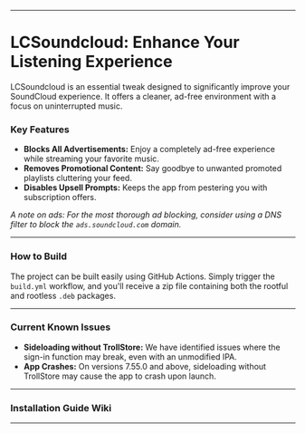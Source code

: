 -----

# LCSoundcloud: Enhance Your Listening Experience

LCSoundcloud is an essential tweak designed to significantly improve your SoundCloud experience. It offers a cleaner, ad-free environment with a focus on uninterrupted music.

### Key Features

  - **Blocks All Advertisements:** Enjoy a completely ad-free experience while streaming your favorite music.
  - **Removes Promotional Content:** Say goodbye to unwanted promoted playlists cluttering your feed.
  - **Disables Upsell Prompts:** Keeps the app from pestering you with subscription offers.

*A note on ads: For the most thorough ad blocking, consider using a DNS filter to block the `ads.soundcloud.com` domain.*

-----

### How to Build

The project can be built easily using GitHub Actions. Simply trigger the `build.yml` workflow, and you'll receive a zip file containing both the rootful and rootless `.deb` packages.

-----

### Current Known Issues

  - **Sideloading without TrollStore:** We have identified issues where the sign-in function may break, even with an unmodified IPA.
  - **App Crashes:** On versions 7.55.0 and above, sideloading without TrollStore may cause the app to crash upon launch.

-----

### Installation Guide Wiki

-----
 
 
